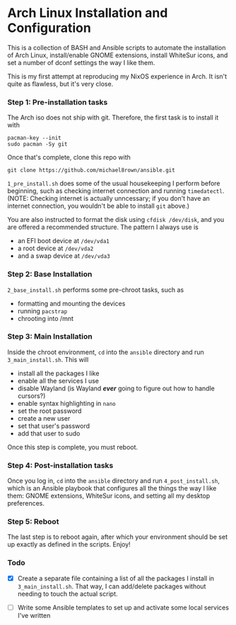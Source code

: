 # Arch Linux Installation and Configuration

This is a collection of BASH and Ansible scripts to automate the installation of Arch Linux, install/enable GNOME extensions, install WhiteSur icons, and set a number of dconf settings the way I like them.

This is my first attempt at reproducing my NixOS experience in Arch. It isn't quite as flawless, but it's very close.

### Step 1: Pre-installation tasks

The Arch iso does not ship with git. Therefore, the first task is to install it with

```
pacman-key --init
sudo pacman -Sy git
```

Once that's complete, clone this repo with

```
git clone https://github.com/michael8rown/ansible.git
```

`1_pre_install.sh` does some of the usual housekeeping I perform before beginning, such as checking internet connection and running `timedatectl`. (NOTE: Checking internet is actually unncessary; if you don't have an internet connection, you wouldn't be able to install `git` above.)

You are also instructed to format the disk using `cfdisk /dev/disk`, and you are offered a recommended structure. The pattern I always use is

* an EFI boot device at `/dev/vda1`
* a root device at `/dev/vda2`
* and a swap device at `/dev/vda3`

### Step 2: Base Installation

`2_base_install.sh` performs some pre-chroot tasks, such as

* formatting and mounting the devices
* running `pacstrap`
* chrooting into /mnt

### Step 3: Main Installation

Inside the chroot environment, `cd` into the `ansible` directory and run `3_main_install.sh`. This will

* install all the packages I like
* enable all the services I use
* disable Wayland (is Wayland ***ever*** going to figure out how to handle cursors?)
* enable syntax highlighting in `nano`
* set the root password
* create a new user
* set that user's password
* add that user to sudo

Once this step is complete, you must reboot.

### Step 4: Post-installation tasks

Once you log in, `cd` into the `ansible` directory and run `4_post_install.sh`, which is an Ansible playbook that configures all the things the way I like them: GNOME extensions, WhiteSur icons, and setting all my desktop preferences.

### Step 5: Reboot

The last step is to reboot again, after which your environment should be set up exactly as defined in the scripts. Enjoy!

### Todo

- [x] Create a separate file containing a list of all the packages I install in `3_main_install.sh`. That way, I can add/delete packages without needing to touch the actual script.

- [ ] Write some Ansible templates to set up and activate some local services I've written
